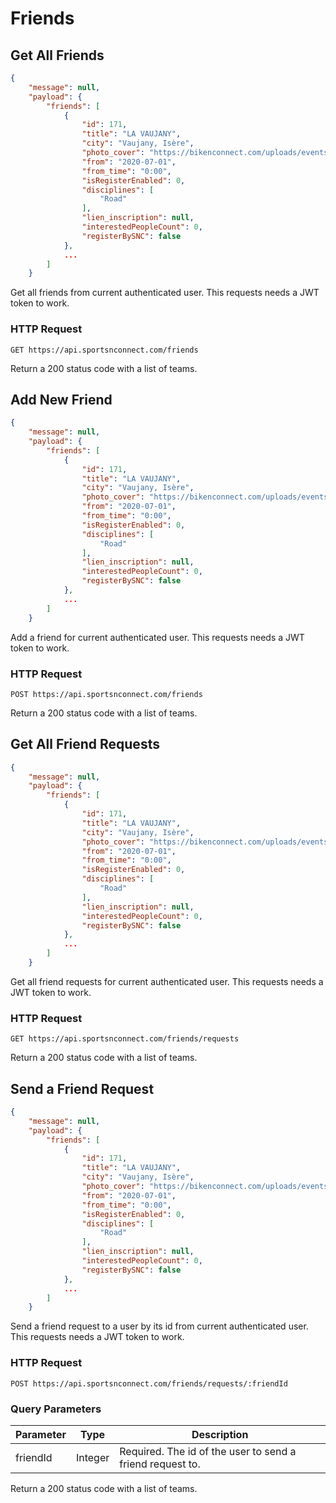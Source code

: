 # Friends

<!-- 
POST /friends/requests/:friendId -->

## Get All Friends

```json
{
    "message": null,
    "payload": {
        "friends": [
            {
                "id": 171,
                "title": "LA VAUJANY",
                "city": "Vaujany, Isère",
                "photo_cover": "https://bikenconnect.com/uploads/events/photo_cover/171/850_et0n93ae4682e5y1vs7131219042633.jpg",
                "from": "2020-07-01",
                "from_time": "0:00",
                "isRegisterEnabled": 0,
                "disciplines": [
                    "Road"
                ],
                "lien_inscription": null,
                "interestedPeopleCount": 0,
                "registerBySNC": false
            },
            ...
        ]
    }
```

Get all friends from current authenticated user. This requests needs a JWT token to work.

### HTTP Request

`GET https://api.sportsnconnect.com/friends`

<aside class="success">
Return a 200 status code with a list of teams.
</aside>

## Add New Friend

```json
{
    "message": null,
    "payload": {
        "friends": [
            {
                "id": 171,
                "title": "LA VAUJANY",
                "city": "Vaujany, Isère",
                "photo_cover": "https://bikenconnect.com/uploads/events/photo_cover/171/850_et0n93ae4682e5y1vs7131219042633.jpg",
                "from": "2020-07-01",
                "from_time": "0:00",
                "isRegisterEnabled": 0,
                "disciplines": [
                    "Road"
                ],
                "lien_inscription": null,
                "interestedPeopleCount": 0,
                "registerBySNC": false
            },
            ...
        ]
    }
```

Add a friend for current authenticated user. This requests needs a JWT token to work.

### HTTP Request

`POST https://api.sportsnconnect.com/friends`

<aside class="success">
Return a 200 status code with a list of teams.
</aside>

## Get All Friend Requests

```json
{
    "message": null,
    "payload": {
        "friends": [
            {
                "id": 171,
                "title": "LA VAUJANY",
                "city": "Vaujany, Isère",
                "photo_cover": "https://bikenconnect.com/uploads/events/photo_cover/171/850_et0n93ae4682e5y1vs7131219042633.jpg",
                "from": "2020-07-01",
                "from_time": "0:00",
                "isRegisterEnabled": 0,
                "disciplines": [
                    "Road"
                ],
                "lien_inscription": null,
                "interestedPeopleCount": 0,
                "registerBySNC": false
            },
            ...
        ]
    }
```

Get all friend requests for current authenticated user. This requests needs a JWT token to work.

### HTTP Request

`GET https://api.sportsnconnect.com/friends/requests`

<aside class="success">
Return a 200 status code with a list of teams.
</aside>

## Send a Friend Request

```json
{
    "message": null,
    "payload": {
        "friends": [
            {
                "id": 171,
                "title": "LA VAUJANY",
                "city": "Vaujany, Isère",
                "photo_cover": "https://bikenconnect.com/uploads/events/photo_cover/171/850_et0n93ae4682e5y1vs7131219042633.jpg",
                "from": "2020-07-01",
                "from_time": "0:00",
                "isRegisterEnabled": 0,
                "disciplines": [
                    "Road"
                ],
                "lien_inscription": null,
                "interestedPeopleCount": 0,
                "registerBySNC": false
            },
            ...
        ]
    }
```

Send a friend request to a user by its id from current authenticated user. This requests needs a JWT token to work.

### HTTP Request

`POST https://api.sportsnconnect.com/friends/requests/:friendId`

### Query Parameters

Parameter | Type | Description
--------- | ---- | -----------
friendId | Integer | Required. The id of the user to send a friend request to.

<aside class="success">
Return a 200 status code with a list of teams.
</aside>